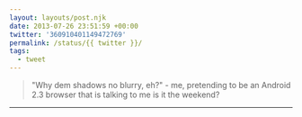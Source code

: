 ```yaml
---
layout: layouts/post.njk
date: 2013-07-26 23:51:59 +00:00
twitter: '360910401149472769'
permalink: /status/{{ twitter }}/
tags: 
  - tweet
---
```


> "Why dem shadows no blurry, eh?" - me, pretending to be an Android 2.3 browser that is talking to me is it the weekend?

---
